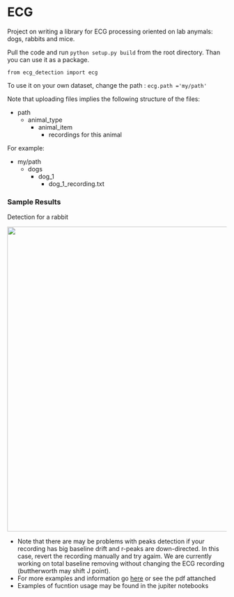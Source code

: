 # ECG
Project on writing a library for ECG processing oriented on lab anymals: dogs, rabbits and mice.

Pull the code and run ```python setup.py build``` from the root directory. Than you can use it as a package.

```from ecg_detection import ecg```

To use it on your own dataset, change the path : ```ecg.path ='my/path'```

Note that uploading files implies the following structure of the files:
- path
  * animal_type
    * animal_item
        * recordings for this animal

For example:
- my/path
  * dogs
    * dog_1
        * dog_1_recording.txt
        
### Sample Results  

Detection for a rabbit 

 <img src="./images/rabbit_example.png" width="700px"/>   
 
 * Note that there are may be problems with peaks detection if your recording has big baseline drift and r-peaks are down-directed. In this case, revert the recording manually and try agaim. We are currently working on total baseline removing without changing the ECG recording (buttherworth may shift J point).
 * For more examples and information go [here](https://docs.google.com/presentation/d/1cPWJj1L2Zv2QK4zjxASo4jc2PzlJpYbPFEI6EiVAd7c/edit?usp=sharing) or see the pdf attanched
 * Examples of fucntion usage may be found in the jupiter notebooks
